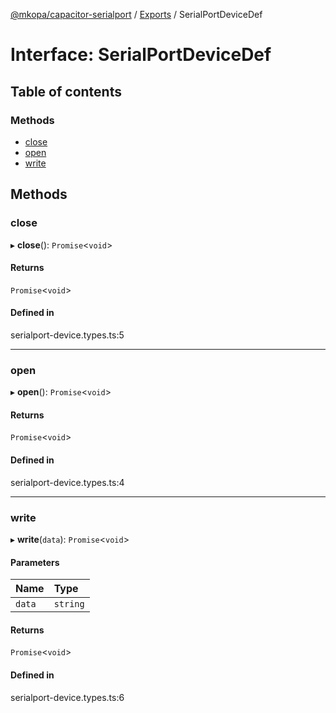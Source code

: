 [@mkopa/capacitor-serialport](../README.md) / [Exports](../modules.md) / SerialPortDeviceDef

# Interface: SerialPortDeviceDef

## Table of contents

### Methods

- [close](SerialPortDeviceDef.md#close)
- [open](SerialPortDeviceDef.md#open)
- [write](SerialPortDeviceDef.md#write)

## Methods

### close

▸ **close**(): `Promise`\<`void`\>

#### Returns

`Promise`\<`void`\>

#### Defined in

serialport-device.types.ts:5

___

### open

▸ **open**(): `Promise`\<`void`\>

#### Returns

`Promise`\<`void`\>

#### Defined in

serialport-device.types.ts:4

___

### write

▸ **write**(`data`): `Promise`\<`void`\>

#### Parameters

| Name | Type |
| :------ | :------ |
| `data` | `string` |

#### Returns

`Promise`\<`void`\>

#### Defined in

serialport-device.types.ts:6
